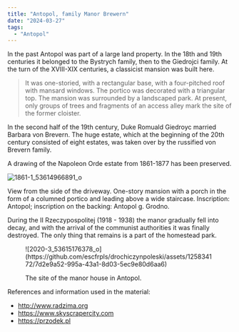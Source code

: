 ```yaml
---
title: "Antopol, family Manor Brewern"
date: "2024-03-27"
tags:
  - "Antopol"
---
```


In the past Antopol was part of a large land property. In the 18th and 19th centuries it belonged to the Bystrych family, then to the Giedrojci family. At the turn of the XVIII-XIX centuries, a classicist mansion was built here.

> It was one-storied, with a rectangular base, with a four-pitched roof with mansard windows. The portico was decorated with a triangular top. The mansion was surrounded by a landscaped park. At present, only groups of trees and fragments of an access alley mark the site of the former cloister.

In the second half of the 19th century, Duke Romuald Giedroyc married Barbara von Brevern. The huge estate, which at the beginning of the 20th century consisted of eight estates, was taken over by the russified von Brevern family.

A drawing of the Napoleon Orde estate from 1861-1877 has been preserved.

![1861-1_53614966891_o](https://github.com/escfrpls/drochiczynpoleski/assets/125834172/21800faa-4044-495d-9b30-f52895e6aa9b)

View from the side of the driveway. One-story mansion with a porch in the form of a columned portico and leading above a wide staircase. Inscription: Antopol; inscription on the backing: Antopol g. Grodno.

During the II Rzeczypospolitej (1918 - 1938) the manor gradually fell into decay, and with the arrival of the communist authorities it was finally destroyed. The only thing that remains is a part of the homestead park.


<figure>
![2020-3_53615176378_o](https://github.com/escfrpls/drochiczynpoleski/assets/125834172/7d2e9a52-995a-43a1-8d03-5ec9e80d6aa6)

<figcaption>

The site of the manor house in Antopol.

</figcaption>

</figure>

References and information used in the material:

- http://www.radzima.org
- https://www.skyscrapercity.com
- https://przodek.pl
